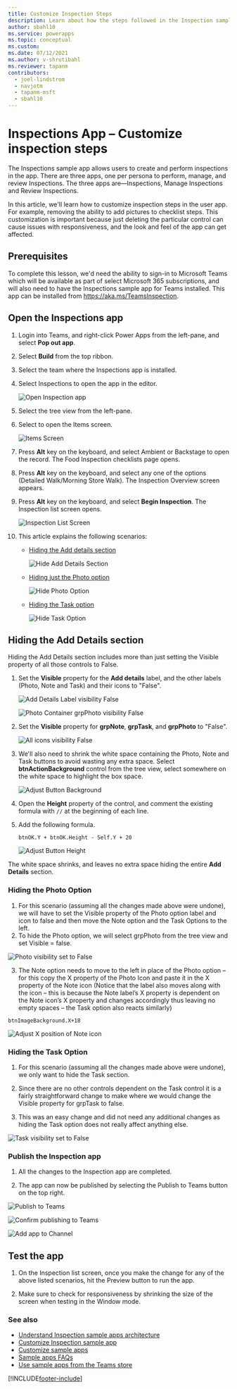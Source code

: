 ```yaml
---
title: Customize Inspection Steps
description: Learn about how the steps followed in the Inspection sample apps can be customized
author: sbahl10
ms.service: powerapps
ms.topic: conceptual
ms.custom: 
ms.date: 07/12/2021
ms.author: v-shrutibahl
ms.reviewer: tapanm
contributors:
  - joel-lindstrom
  - navjotm
  - tapanm-msft
  - sbahl10
---
```


# Inspections App – Customize inspection steps

The Inspections sample app allows users to create and perform inspections in the app. There are three apps, one per persona to perform, manage, and review Inspections. The three apps are&mdash;Inspections, Manage Inspections and Review Inspections.

In this article, we'll learn how to customize inspection steps in the user app. For example, removing the ability to add pictures to checklist steps. This customization is important because just deleting the particular control can cause issues with responsiveness, and the look and feel of the app can get affected.

## Prerequisites

To complete this lesson, we'd need the ability to sign-in to Microsoft Teams which will be available as part of select Microsoft 365 subscriptions, and will also need to have the Inspections sample app for Teams installed. This app can be installed from <https://aka.ms/TeamsInspection>.

## Open the Inspections app

1. Login into Teams, and right-click Power Apps from the left-pane, and select **Pop out app**.
1. Select **Build** from the top ribbon.
1. Select the team where the Inspections app is installed.
1. Select Inspections to open the app in the editor.

    ![Open Inspection app](media/customize-inspection-steps/open-inspection-app.png "Open Inspection app")

1. Select the tree view from the left-pane.

1. Select to open the Items screen.

    ![Items Screen](media/customize-inspection-steps/items-screen.png "Items Screen")

1. Press **Alt** key on the keyboard, and select Ambient or Backstage to open the record. The Food Inspection checklists page opens.

1. Press **Alt** key on the keyboard, and select any one of the options (Detailed Walk/Morning Store Walk). The Inspection Overview screen appears.

1. Press **Alt** key on the keyboard, and select **Begin Inspection**. The Inspection list screen opens.

    ![Inspection List Screen](media/customize-inspection-steps/inspection-list-screen.png "Inspection List Screen")

1. This article explains the following scenarios:

   - [Hiding the Add details section](#hiding-the-add-details-section)

      ![Hide Add Details Section](media/customize-inspection-steps/hide-add-details-section.png "Hide Add Details Section")

   - [Hiding just the Photo option](#hiding-the-photo-option)

      ![Hide Photo Option](media/customize-inspection-steps/hide-photo-option.png "Hide Photo Option")

   - [Hiding the Task option](#hiding-the-task-option)

      ![Hide Task Option](media/customize-inspection-steps/hide-task-option.png)

## Hiding the Add Details section

Hiding the Add Details section includes more than just setting the Visible property of all those controls to False.

1. Set the **Visible** property for the **Add details** label, and the other labels (Photo, Note and Task) and their icons to "False".

    ![Add Details Label visibility False](media/customize-inspection-steps/lbladddetails-visible-false.png "Add Details Label")

    ![Photo Container grpPhoto visibility False](media/customize-inspection-steps/photo-visible-false.png "Photo Container grpPhoto visibility False")

1. Set the **Visible** property for **grpNote**, **grpTask**, and **grpPhoto** to "False".

    ![All icons visibility False](media/customize-inspection-steps/all-icons-visible-false.png "All icons visibility False")

1. We'll also need to shrink the white space containing the Photo, Note and Task buttons to avoid wasting any extra space. Select **btnActionBackground** control from the tree view, select somewhere on the white space to highlight the box space.

    ![Adjust Button Background](media/customize-inspection-steps/adjust-button-background.png "Adjust Button Background")

1. Open the **Height** property of the control, and comment the existing formula with `//` at the beginning of each line.

1. Add the following formula.

    ```powerapps-dot
    btnOK.Y + btnOK.Height - Self.Y + 20
    ```

    ![Adjust Button Height](media/customize-inspection-steps/adjust-button-height.png "Adjust Button Height")

The white space shrinks, and leaves no extra space hiding the entire **Add Details** section.

### Hiding the Photo Option

1.  For this scenario (assuming all the changes made above were undone), we will have to set the Visible property of the Photo option label and icon to false and then move the Note option and the Task Options to the left. 
2.  To hide the Photo option, we will select grpPhoto from the tree view and set Visible = false.

![Photo visibility set to False](media/customize-inspection-steps/set-grpphoto-visible-false.png "Photo visibility set to False")

3. The Note option needs to move to the left in place of the Photo option – for this copy the X property of the Photo Icon and paste it in the X property of the Note icon (Notice that the label also moves along with the icon – this is because the Note label’s X property is dependent on the Note icon’s X
   property and changes accordingly thus leaving no empty spaces – the Task option also reacts similarly) 

```
btnImageBackground.X+18
```

![Adjust X position of Note icon](media/customize-inspection-steps/adjust-note-icon-x.png "Adjust X position of Note icon")

### Hiding the Task Option

1.  For this scenario (assuming all the changes made above were undone), we only want to hide the Task section.
    
2.  Since there are no other controls dependent on the Task control it is a fairly straightforward change to make where we would change the Visible
    property for grpTask to false.
    
3.  This was an easy change and did not need any additional changes as hiding the Task option does not really affect anything else.

![Task visibility set to False](media/customize-inspection-steps/set-grptask-visible-false.png "Task visibility set to False")

### Publish the Inspection app

1.  All the changes to the Inspection app are completed.

2.  The app can now be published by selecting the Publish to Teams button on the top right.

![Publish to Teams](media/customize-inspection-steps/publish-to-teams.png "Publish to Teams")

![Confirm publishing to Teams](media/customize-inspection-steps/confirm-publishing-to-teams.png "Confirm publishing to Teams")

![Add app to Channel](media/customize-inspection-steps/add-to-channel.png "Add app to Channel")

## Test the app

1.  On the Inspection list screen, once you make the change for any of the above listed scenarios, hit the Preview button to run the app.
    
2.  Make sure to check for responsiveness by shrinking the size of the screen when testing in the Window mode.

### See also

- [Understand Inspection sample apps architecture](inspection-architecture.md)
- [Customize Inspection sample app](customize-inspections.md)
- [Customize sample apps](customize-sample-apps.md)
- [Sample apps FAQs](sample-apps-faqs.md)
- [Use sample apps from the Teams store](use-sample-apps-from-teams-store.md)

[!INCLUDE[footer-include](../includes/footer-banner.md)]